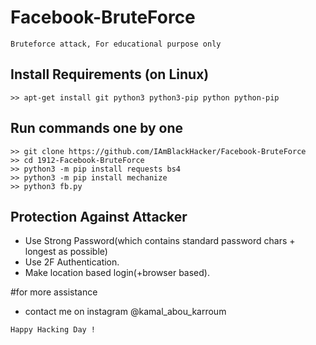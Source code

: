 # Facebook-BruteForce
```
Bruteforce attack, For educational purpose only
```

## Install Requirements (on Linux)
```
>> apt-get install git python3 python3-pip python python-pip
```

## Run commands one by one
```
>> git clone https://github.com/IAmBlackHacker/Facebook-BruteForce
>> cd 1912-Facebook-BruteForce
>> python3 -m pip install requests bs4
>> python3 -m pip install mechanize
>> python3 fb.py 
```



## Protection Against Attacker
* Use Strong Password(which contains standard password chars + longest as possible)
* Use 2F Authentication.
* Make location based login(+browser based).

#for more assistance
* contact me on instagram @kamal_abou_karroum
~~~
Happy Hacking Day !
~~~
